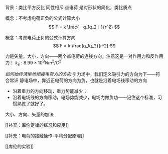 
背景：类比平方反比  同性相斥  点电荷 是对形状的简化，类比质点


概念：不考虑电荷正负的公式计算大小
$$
F = k \frac{｜q_1q_2｜}{r^2}
$$

概念：考虑电荷正负的公式计算方向
$$
F = k \frac{q_1q_2}{r^2}
$$

力是矢量，大小，方向——两个点电荷的连线方向，注意这是一对作用力和反作用力！
$k_{e}$​ : $8.99×10^9Nm^2/C^2$

*如何始终清晰地把握电荷力的方向*
引力场中，我们定义吸引力的方向为下——符合常识
静电场中，靠近正电荷的方向为负，也就是沿着电场线移动的方向
- 沿着重力的方向移动，重力势能减少；
- 沿着电场线的方向移动，电场势能减少，电场力做负功——记住这个标准，习惯熟练了就好了。 


大小、方向、矢量的加法

[[补充：库伦定律的练习和应用]]

[[补充：电荷的接触操作-平均分配原理]]

[[库伦的实验]]









